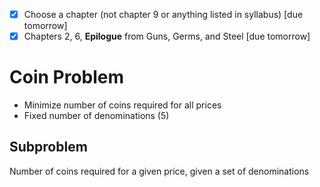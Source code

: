 - [x] Choose a chapter (not chapter 9 or anything listed in syllabus) [due tomorrow]
- [x] Chapters 2, 6, **Epilogue** from Guns, Germs, and Steel [due tomorrow]

# Coin Problem

- Minimize number of coins required for all prices
- Fixed number of denominations (5)

## Subproblem
Number of coins required for a given price, given a set of denominations
